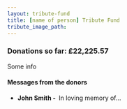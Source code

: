 ```yaml
---
layout: tribute-fund
title: [name of person] Tribute Fund
tribute_image_path: 
---
```


### Donations so far: &pound;22,225.57

Some info


#### Messages from the donors

* **John Smith -&nbsp;** In loving memory of...
